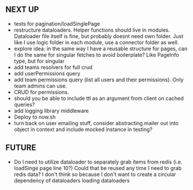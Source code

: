 ## NEXT UP

- tests for pagination/loadSinglePage
- restructure dataloaders. Helper functions should live in modules. Dataloader file itself is fine, but probably doesnt need own folder. Just like I use logic folder in each module, use a connector folder as well.
- explore idea: in the same way I have a reusable structure for pages, can I do the same for singular fetches to avoid boilerplate? Like PageInfo type, but for singular
- add teams resolvers for full crud
- add userPermissions query
- add team permissions query (list all users and their permissions). Only team admins can use.
- CRUD for permissions.
- should you be able to include ttl as an argument from client on cached queries?
- add logging library middleware
- Deploy to now.sh
- turn back on user emailing stuff, consider abstracting mailer out into object in context and include mocked instance in testing?

## FUTURE

- Do I need to utilize dataloader to separately grab items from redis (i.e. loadSinge page line 10?) Could that be reused any time I need to grab redis data? I don't think so because I don't want to create a circular dependency of dataloaders loading dataloaders
